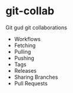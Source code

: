 # git-collab
Git gud git collaborations
- Workflows
- Fetching
- Pulling
- Pushing
- Tags
- Releases
- Sharing Branches
- Pull Requests
